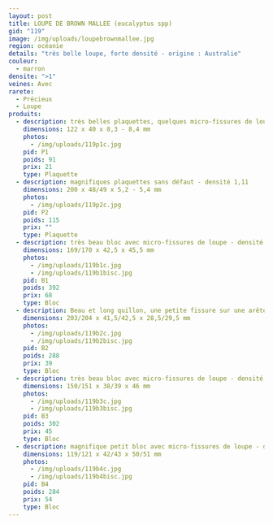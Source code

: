 ```yaml
---
layout: post
title: LOUPE DE BROWN MALLEE (eucalyptus spp)
gid: "119"
image: /img/uploads/loupebrownmallee.jpg
region: océanie
details: "très belle loupe, forte densité - origine : Australie"
couleur:
  - marron
densite: ">1"
veines: Avec
rarete:
  - Précieux
  - Loupe
produits:
  - description: très belles plaquettes, quelques micro-fissures de loupe - densité 1,12
    dimensions: 122 x 40 x 8,3 - 8,4 mm
    photos:
      - /img/uploads/119p1c.jpg
    pid: P1
    poids: 91
    prix: 21
    type: Plaquette
  - description: magnifiques plaquettes sans défaut - densité 1,11
    dimensions: 200 x 48/49 x 5,2 - 5,4 mm
    photos:
      - /img/uploads/119p2c.jpg
    pid: P2
    poids: 115
    prix: ""
    type: Plaquette
  - description: très beau bloc avec micro-fissures de loupe - densité 1,20
    dimensions: 169/170 x 42,5 x 45,5 mm
    photos:
      - /img/uploads/119b1c.jpg
      - /img/uploads/119b1bisc.jpg
    pid: B1
    poids: 392
    prix: 68
    type: Bloc
  - description: Beau et long quillon, une petite fissure sur une arête - densité 1,16
    dimensions: 203/204 x 41,5/42,5 x 28,5/29,5 mm
    photos:
      - /img/uploads/119b2c.jpg
      - /img/uploads/119b2bisc.jpg
    pid: B2
    poids: 288
    prix: 39
    type: Bloc
  - description: très beau bloc avec micro-fissures de loupe - densité 1,13
    dimensions: 150/151 x 38/39 x 46 mm
    photos:
      - /img/uploads/119b3c.jpg
      - /img/uploads/119b3bisc.jpg
    pid: B3
    poids: 302
    prix: 45
    type: Bloc
  - description: magnifique petit bloc avec micro-fissures de loupe - densité 1,10
    dimensions: 119/121 x 42/43 x 50/51 mm
    photos:
      - /img/uploads/119b4c.jpg
      - /img/uploads/119b4bisc.jpg
    pid: B4
    poids: 284
    prix: 54
    type: Bloc
---
```

